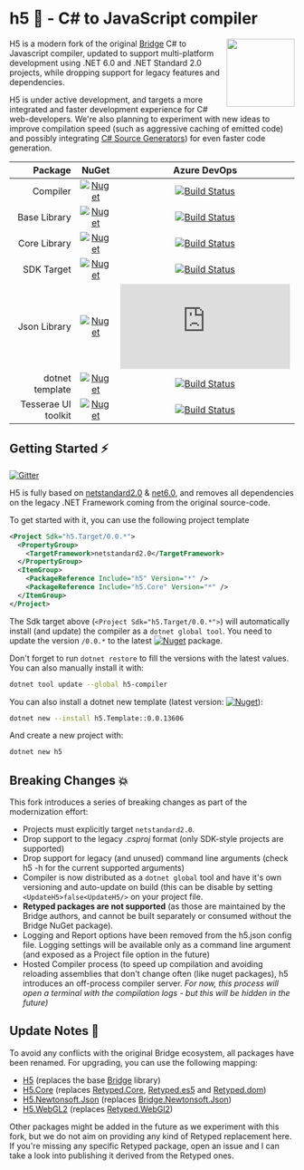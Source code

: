 #  h5 🚀 - C# to JavaScript compiler

<a href="https://h5.rocks"><img src="https://raw.githubusercontent.com/theolivenbaum/h5/master/logo/h5.svg" width="120" height="120" align="right" /></a>

H5 is a modern fork of the original [Bridge](https://github.com/bridgedotnet/bridge) C# to Javascript compiler, updated to support multi-platform development using .NET 6.0 and .NET Standard 2.0 projects, while dropping support for legacy features and dependencies.


H5 is under active development, and targets a more integrated and faster development experience for C# web-developers. We're also planning to experiment with new ideas to improve compilation speed (such as aggressive caching of emitted code) and possibly integrating [C# Source Generators](https://devblogs.microsoft.com/dotnet/introducing-c-source-generators/)) for even faster code generation.


|  Package | NuGet           |  Azure DevOps   |
| -------------: |:-------------:| :-----:|
| Compiler | [![Nuget](https://img.shields.io/nuget/v/h5-compiler.svg?maxAge=0&colorB=brightgreen)](https://www.nuget.org/packages/h5-compiler/) |  [![Build Status](https://dev.azure.com/curiosity-ai/mosaik/_apis/build/status/h5-compiler?branchName=master)](https://dev.azure.com/curiosity-ai/mosaik/_build/latest?definitionId=38&branchName=master) |
| Base Library | [![Nuget](https://img.shields.io/nuget/v/h5.svg?maxAge=0&colorB=brightgreen)](https://www.nuget.org/packages/h5/) | [![Build Status](https://dev.azure.com/curiosity-ai/mosaik/_apis/build/status/h5-base-nuget?branchName=master)](https://dev.azure.com/curiosity-ai/mosaik/_build/latest?definitionId=39&branchName=master) |
| Core Library | [![Nuget](https://img.shields.io/nuget/v/h5.core.svg?maxAge=0&colorB=brightgreen)](https://www.nuget.org/packages/h5.core/) |  [![Build Status](https://dev.azure.com/curiosity-ai/mosaik/_apis/build/status/h5.core?branchName=master)](https://dev.azure.com/curiosity-ai/mosaik/_build/latest?definitionId=40&branchName=master) |
| SDK Target | [![Nuget](https://img.shields.io/nuget/v/h5.target.svg?maxAge=0&colorB=brightgreen)](https://www.nuget.org/packages/h5.target/) |  [![Build Status](https://dev.azure.com/curiosity-ai/mosaik/_apis/build/status/h5.target?branchName=master)](https://dev.azure.com/curiosity-ai/mosaik/_build/latest?definitionId=43&branchName=master) |
| Json Library | [![Nuget](https://img.shields.io/nuget/v/h5.Newtonsoft.Json.svg?maxAge=0&colorB=brightgreen)](https://www.nuget.org/packages/h5.Newtonsoft.Json/) |  [![Build Status](https://dev.azure.com/curiosity-ai/mosaik/_apis/build/status/h5.json?branchName=master)](https://dev.azure.com/curiosity-ai/mosaik/_build/latest?definitionId=41&branchName=master) |
| dotnet template | [![Nuget](https://img.shields.io/nuget/v/h5.template.svg?maxAge=0&colorB=brightgreen)](https://www.nuget.org/packages/h5.template/) | [![Build Status](https://dev.azure.com/curiosity-ai/mosaik/_apis/build/status/h5.template?branchName=master)](https://dev.azure.com/curiosity-ai/mosaik/_build/latest?definitionId=44&branchName=master) |
| Tesserae UI toolkit | [![Nuget](https://img.shields.io/nuget/v/tesserae.svg?maxAge=0&colorB=brightgreen)](https://www.nuget.org/packages/tesserae/) | [![Build Status](https://dev.azure.com/curiosity-ai/mosaik/_apis/build/status/h5.tesserae?branchName=master)](https://dev.azure.com/curiosity-ai/mosaik/_build/latest?definitionId=42&branchName=master) |


##  Getting Started ⚡

[![Gitter](https://badges.gitter.im/curiosityai/h5.svg)](https://gitter.im/curiosityai/h5?utm_source=badge&utm_medium=badge&utm_campaign=pr-badge&utm_content=badge)

H5 is fully based on [netstandard2.0](https://github.com/theolivenbaum/h5/blob/master/H5/H5/H5.csproj) & [net6.0](https://github.com/theolivenbaum/h5/blob/master/H5/Compiler/Builder/H5.Builder.csproj), and removes all dependencies on the legacy .NET Framework coming from the original source-code.

To get started with it, you can use the following project template  

````xml
<Project Sdk="h5.Target/0.0.*">
  <PropertyGroup>
    <TargetFramework>netstandard2.0</TargetFramework>
  </PropertyGroup>
  <ItemGroup>
    <PackageReference Include="h5" Version="*" />
    <PackageReference Include="h5.Core" Version="*" />
  </ItemGroup>
</Project>
````

The Sdk target above (``<Project Sdk="h5.Target/0.0.*">``) will automatically install (and update) the compiler as a ``dotnet global tool``. You need to update the version ``/0.0.*`` to the latest [![Nuget](https://img.shields.io/nuget/v/h5.target.svg?maxAge=0&colorB=brightgreen)](https://www.nuget.org/packages/h5.target/) package.


Don't forget to run ``dotnet restore`` to fill the versions with the latest values. You can also manually install it with:

````bash
dotnet tool update --global h5-compiler
````

You can also install a dotnet new template (latest version:  [![Nuget](https://img.shields.io/nuget/v/h5.template.svg?maxAge=0&colorB=brightgreen)](https://www.nuget.org/packages/h5.template/)):

````bash
dotnet new --install h5.Template::0.0.13606
````

And create a new project with:

````bash
dotnet new h5
```` 

##  Breaking Changes 💥

This fork introduces a series of breaking changes as part of the modernization effort:
- Projects must explicitly target ``netstandard2.0``.
- Drop support to the legacy *.csproj* format (only SDK-style projects are supported)
- Drop support for legacy (and unused) command line arguments (check h5 -h for the current supported arguments)
- Compiler is now distributed as a ``dotnet global`` tool and have it's own versioning and auto-update on build (this can be disable by setting `<UpdateH5>false<UpdateH5/>` on your project file.
- **Retyped packages are not supported** (as those are maintained by the Bridge authors, and cannot be built separately or consumed without the Bridge NuGet package).
- Logging and Report options have been removed from the h5.json config file. Logging settings will be available only as a command line argument (and exposed as a Project file option in the future)
- Hosted Compiler process (to speed up compilation and avoiding reloading assemblies that don't change often (like nuget packages), h5 introduces an off-process compiler server. *For now, this process will open a terminal with the compilation logs - but this will be hidden in the future)*

##  Update Notes 📑

To avoid any conflicts with the original Bridge ecosystem, all packages have been renamed. For upgrading, you can use the following mapping:
- [H5](https://www.nuget.org/packages/h5/) (replaces the base [Bridge](https://www.nuget.org/packages/Bridge/) library) 
- [H5.Core](https://www.nuget.org/packages/h5.core) (replaces [Retyped.Core](https://www.nuget.org/packages/Retyped.Core/), [Retyped.es5](https://www.nuget.org/packages/Retyped.es5/) and [Retyped.dom](https://www.nuget.org/packages/Retyped.dom/))
- [H5.Newtonsoft.Json](https://www.nuget.org/packages/h5.Newtonsoft.Json/) (replaces [Bridge.Newtonsoft.Json](https://www.nuget.org/packages/Bridge.Newtonsoft.Json/))
- [H5.WebGL2](https://www.nuget.org/packages/h5.webgl2) (replaces [Retyped.WebGl2](https://www.nuget.org/packages/Retyped.Webgl2))

Other packages might be added in the future as we experiment with this fork, but we do not aim on providing any kind of Retyped replacement here.
If you're missing any specific Retyped package, open an issue and I can take a look into publishing it derived from the Retyped ones. 
